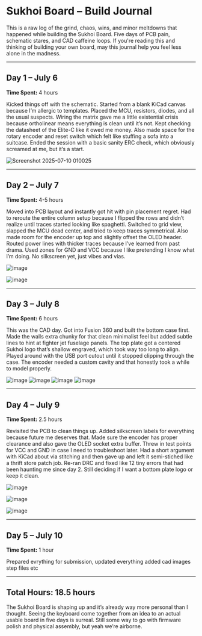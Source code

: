 # Sukhoi Board – Build Journal

This is a raw log of the grind, chaos, wins, and minor meltdowns that happened while building the Sukhoi Board. Five days of PCB pain, schematic stares, and CAD caffeine loops. If you're reading this and thinking of building your own board, may this journal help you feel less alone in the madness.

---

## Day 1 – July 6  
**Time Spent:** 4 hours

Kicked things off with the schematic. Started from a blank KiCad canvas because I’m allergic to templates. Placed the MCU, resistors, diodes, and all the usual suspects. Wiring the matrix gave me a little existential crisis because ortholinear means everything is clean until it’s not. Kept checking the datasheet of the Elite-C like it owed me money. Also made space for the rotary encoder and reset switch which felt like stuffing a sofa into a suitcase. Ended the session with a basic sanity ERC check, which obviously screamed at me, but it’s a start.



![Screenshot 2025-07-10 010025](https://github.com/user-attachments/assets/d85f09d7-2de2-4954-b7d1-8249315f979e)





---

## Day 2 – July 7  
**Time Spent:** 4-5 hours

Moved into PCB layout and instantly got hit with pin placement regret. Had to reroute the entire column setup because I flipped the rows and didn’t realize until traces started looking like spaghetti. Switched to grid view, slapped the MCU dead center, and tried to keep traces symmetrical. Also made room for the encoder up top and slightly offset the OLED header. Routed power lines with thicker traces because I’ve learned from past drama. Used zones for GND and VCC because I like pretending I know what I’m doing. No silkscreen yet, just vibes and vias.

![image](https://github.com/user-attachments/assets/b657111f-60eb-4b85-b057-cee0d9574ba2)

![image](https://github.com/user-attachments/assets/c3a1602e-1de7-4a63-9b17-6a87d04b8993)

---

## Day 3 – July 8  
**Time Spent:** 6 hours

This was the CAD day. Got into Fusion 360 and built the bottom case first. Made the walls extra chunky for that clean minimalist feel but added subtle lines to hint at fighter jet fuselage panels. The top plate got a centered Sukhoi logo that’s shallow engraved, which took way too long to align. Played around with the USB port cutout until it stopped clipping through the case. The encoder needed a custom cavity and that honestly took a while to model properly.

![image](https://github.com/user-attachments/assets/48a44815-2ddd-4652-9ef9-107d20e03c00)
![image](https://github.com/user-attachments/assets/c789d2eb-1386-475b-9664-9fe5fd5c39d3)
![image](https://github.com/user-attachments/assets/b11286c9-e2b6-4806-9570-04473164b91b)
![image](https://github.com/user-attachments/assets/6301097a-78ba-4e01-bbc5-43b242232ab6)


---

## Day 4 – July 9  
**Time Spent:** 2.5 hours

Revisited the PCB to clean things up. Added silkscreen labels for everything because future me deserves that. Made sure the encoder has proper clearance and also gave the OLED socket extra buffer. Threw in test points for VCC and GND in case I need to troubleshoot later. Had a short argument with KiCad about via stitching and then gave up and left it semi-stiched like a thrift store patch job. Re-ran DRC and fixed like 12 tiny errors that had been haunting me since day 2. Still deciding if I want a bottom plate logo or keep it clean.

![image](https://github.com/user-attachments/assets/7894f965-4903-4b06-9ae4-0722a1545e26)

![image](https://github.com/user-attachments/assets/6f63d70c-5638-426b-bb35-2e7c4424dac7)

![image](https://github.com/user-attachments/assets/608736aa-5770-4b86-9d6c-c68fdcdcdd87)


---

## Day 5 – July 10  
**Time Spent:** 1 hour

Prepared evrything for submission, updated everything added cad images step files etc










---

## Total Hours: 18.5 hours

The Sukhoi Board is shaping up and it’s already way more personal than I thought. Seeing the keyboard come together from an idea to an actual usable board in five days is surreal. Still some way to go with firmware polish and physical assembly, but yeah we’re airborne.

